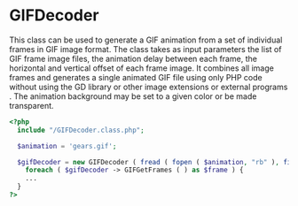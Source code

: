 # GIFDecoder

This class can be used to generate a GIF animation from a set of individual frames in GIF image format.
The class takes as input parameters the list of GIF frame image files, the animation delay between each frame, the horizontal and vertical offset of each frame image.
It combines all image frames and generates a single animated GIF file using only PHP code without using the GD library or other image extensions or external programs .
The animation background may be set to a given color or be made transparent.

```php
<?php
  include "/GIFDecoder.class.php";

  $animation = 'gears.gif';

  $gifDecoder = new GIFDecoder ( fread ( fopen ( $animation, "rb" ), filesize ( $animation ) ) );
    foreach ( $gifDecoder -> GIFGetFrames ( ) as $frame ) {
    ...
  }
?>
```
